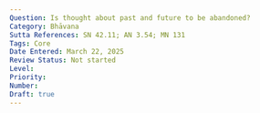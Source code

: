 ```yaml
---
Question: Is thought about past and future to be abandoned?
Category: Bhāvana
Sutta References: SN 42.11; AN 3.54; MN 131
Tags: Core
Date Entered: March 22, 2025
Review Status: Not started
Level: 
Priority: 
Number: 
Draft: true
---
```

